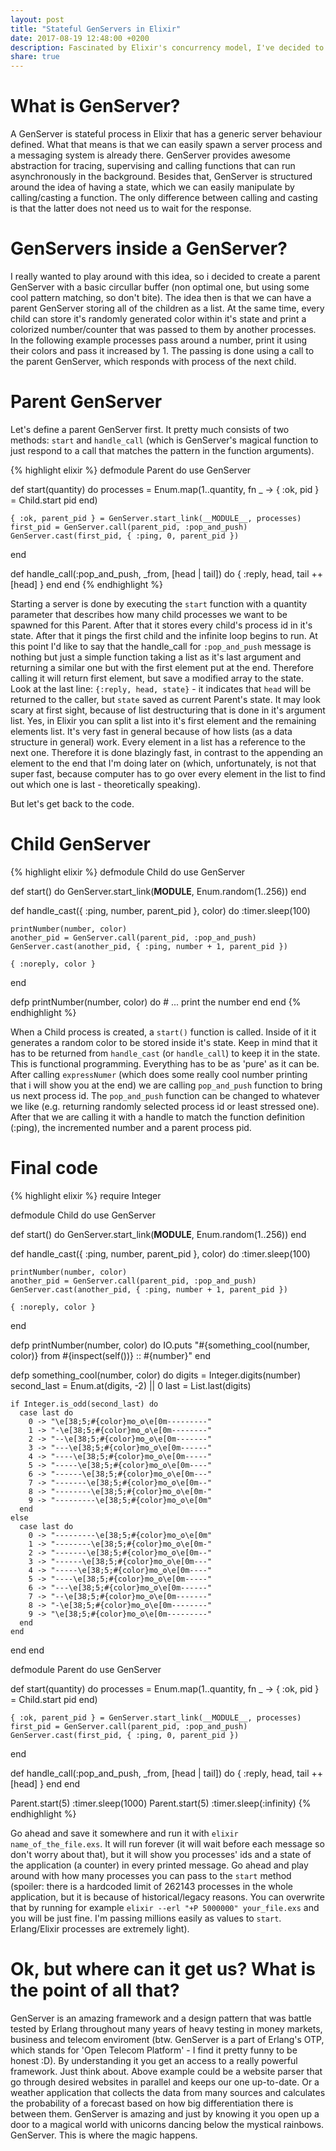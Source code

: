 ```yaml
---
layout: post
title: "Stateful GenServers in Elixir"
date: 2017-08-19 12:48:00 +0200
description: Fascinated by Elixir's concurrency model, I've decided to play around with the idea of having multiple processes stored in a constantly changing list, but at the same time having a common state.
share: true
---
```


# What is GenServer?

A GenServer is stateful process in Elixir that has a generic server behaviour defined. What that means is that we can easily spawn a server process and a messaging system is already there. GenServer provides awesome abstraction for tracing, supervising and calling functions that can run asynchronously in the background. Besides that, GenServer is structured around the idea of having a state, which we can easily manipulate by  calling/casting a function. The only difference between calling and casting is that the latter does not need us to wait for the response.

# GenServers inside a GenServer?

I really wanted to play around with this idea, so i decided to create a parent GenServer with a basic circullar buffer (non optimal one, but using some cool pattern matching, so don't bite). The idea then is that we can have a parent GenServer storing all of the children as a list. At the same time, every child can store it's randomly generated color within it's state and print a colorized number/counter that was passed to them by another processes. In the following example processes pass around a number, print it using their colors and pass it increased by 1. The passing is done using a call to the parent GenServer, which responds with process of the next child.

# Parent GenServer

Let's define a parent GenServer first. It pretty much consists of two methods: `start` and `handle_call` (which is GenServer's magical function to just respond to a call that matches the pattern in the function arguments).


{% highlight elixir %}
defmodule Parent do
  use GenServer

  def start(quantity) do
    processes = Enum.map(1..quantity, fn _ ->
      { :ok, pid } = Child.start
      pid
    end)

    { :ok, parent_pid } = GenServer.start_link(__MODULE__, processes)
    first_pid = GenServer.call(parent_pid, :pop_and_push)
    GenServer.cast(first_pid, { :ping, 0, parent_pid })
  end

  def handle_call(:pop_and_push, _from, [head | tail]) do
    { :reply, head, tail ++ [head] }
  end
end
{% endhighlight %}

Starting a server is done by executing the `start` function with a quantity parameter that describes how many child processes we want to be spawned for this Parent. After that it stores every child's process id in it's state. After that it pings the first child and the infinite loop begins to run.
At this point I'd like to say that the handle_call for `:pop_and_push` message is nothing but just a simple function taking a list as it's last argument and returning a similar one but with the first element put at the end. Therefore calling it will return first element, but save a modified array to the state. Look at the last line: `{:reply, head, state}` - it indicates that `head` will be returned to the caller, but `state` saved as current Parent's state.
It may look scary at first sight, because of list destructuring that is done in it's argument list. Yes, in Elixir you can split a list into it's first element and the remaining elements list. It's very fast in general because of how lists (as a data structure in general) work. Every element in a list has a reference to the next one. Therefore it is done blazingly fast, in contrast to the appending an element to the end that I'm doing later on (which, unfortunately, is not that super fast, because computer has to go over every element in the list to find out which one is last - theoretically speaking).

But let's get back to the code.

# Child GenServer

{% highlight elixir %}
defmodule Child do
  use GenServer

  def start() do
    GenServer.start_link(__MODULE__, Enum.random(1..256))
  end

  def handle_cast({ :ping, number, parent_pid }, color) do
    :timer.sleep(100)

    printNumber(number, color)
    another_pid = GenServer.call(parent_pid, :pop_and_push)
    GenServer.cast(another_pid, { :ping, number + 1, parent_pid })

    { :noreply, color }
  end

  defp printNumber(number, color) do
    # ... print the number
  end
end
{% endhighlight %}

When a Child process is created, a `start()` function is called. Inside of it it generates a random color to be stored inside it's state. Keep in mind that it has to be returned from `handle_cast` (or `handle_call`) to keep it in the state. This is functional programming. Everything has to be as 'pure' as it can be. After calling `expressNumer` (which does some really cool number printing that i will show you at the end) we are calling `pop_and_push` function to bring us next process id. The `pop_and_push` function can be changed to whatever we like (e.g. returning randomly selected process id or least stressed one). After that we are calling it with a handle to match the function definition (:ping), the incremented number and a parent process pid.

# Final code

{% highlight elixir %}
require Integer

defmodule Child do
  use GenServer

  def start() do
    GenServer.start_link(__MODULE__, Enum.random(1..256))
  end

  def handle_cast({ :ping, number, parent_pid }, color) do
    :timer.sleep(100)

    printNumber(number, color)
    another_pid = GenServer.call(parent_pid, :pop_and_push)
    GenServer.cast(another_pid, { :ping, number + 1, parent_pid })

    { :noreply, color }
  end

  defp printNumber(number, color) do
    IO.puts "#{something_cool(number, color)} from #{inspect(self())} :: #{number}"
  end

  defp something_cool(number, color) do
    digits = Integer.digits(number)
    second_last = Enum.at(digits, -2) || 0
    last = List.last(digits)

    if Integer.is_odd(second_last) do
      case last do
        0 -> "\e[38;5;#{color}mʘ‿ʘ\e[0m---------"
        1 -> "-\e[38;5;#{color}mʘ‿ʘ\e[0m--------"
        2 -> "--\e[38;5;#{color}mʘ‿ʘ\e[0m-------"
        3 -> "---\e[38;5;#{color}mʘ‿ʘ\e[0m------"
        4 -> "----\e[38;5;#{color}mʘ‿ʘ\e[0m-----"
        5 -> "-----\e[38;5;#{color}mʘ‿ʘ\e[0m----"
        6 -> "------\e[38;5;#{color}mʘ‿ʘ\e[0m---"
        7 -> "-------\e[38;5;#{color}mʘ‿ʘ\e[0m--"
        8 -> "--------\e[38;5;#{color}mʘ‿ʘ\e[0m-"
        9 -> "---------\e[38;5;#{color}mʘ‿ʘ\e[0m"
      end
    else
      case last do
        0 -> "---------\e[38;5;#{color}mʘ‿ʘ\e[0m"
        1 -> "--------\e[38;5;#{color}mʘ‿ʘ\e[0m-"
        2 -> "-------\e[38;5;#{color}mʘ‿ʘ\e[0m--"
        3 -> "------\e[38;5;#{color}mʘ‿ʘ\e[0m---"
        4 -> "-----\e[38;5;#{color}mʘ‿ʘ\e[0m----"
        5 -> "----\e[38;5;#{color}mʘ‿ʘ\e[0m-----"
        6 -> "---\e[38;5;#{color}mʘ‿ʘ\e[0m------"
        7 -> "--\e[38;5;#{color}mʘ‿ʘ\e[0m-------"
        8 -> "-\e[38;5;#{color}mʘ‿ʘ\e[0m--------"
        9 -> "\e[38;5;#{color}mʘ‿ʘ\e[0m---------"
      end
    end
  end
end

defmodule Parent do
  use GenServer

  def start(quantity) do
    processes = Enum.map(1..quantity, fn _ ->
      { :ok, pid } = Child.start
      pid
    end)

    { :ok, parent_pid } = GenServer.start_link(__MODULE__, processes)
    first_pid = GenServer.call(parent_pid, :pop_and_push)
    GenServer.cast(first_pid, { :ping, 0, parent_pid })
  end

  def handle_call(:pop_and_push, _from, [head | tail]) do
    { :reply, head, tail ++ [head] }
  end
end

Parent.start(5)
:timer.sleep(1000)
Parent.start(5)
:timer.sleep(:infinity)
{% endhighlight %}

Go ahead and save it somewhere and run it with `elixir name_of_the_file.exs`. It will run forever (it will wait before each message so don't worry about that), but it will show you processes' ids and a state of the application (a counter) in every printed message. Go ahead and play around with how many processes you can pass to the `start` method (spoiler: there is a hardcoded limit of 262143 processes in the whole application, but it is because of historical/legacy reasons. You can overwrite that by running for example `elixir --erl "+P 5000000" your_file.exs` and you will be just fine. I'm passing millions easily as values to `start`. Erlang/Elixir processes are extremely light).

# Ok, but where can it get us? What is the point of all that?

GenServer is an amazing framework and a design pattern that was battle tested by Erlang throughout many years of heavy testing in money markets, business and telecom enviroment (btw. GenServer is a part of Erlang's OTP, which stands for 'Open Telecom Platform' - I find it pretty funny to be honest :D). By understanding it you get an access to a really powerful framework. Just think about. Above example could be a website parser that go through desired websites in parallel and keeps our one up-to-date. Or a weather application that collects the data from many sources and calculates the probability of a forecast based on how big differentiation there is between them. GenServer is amazing and just by knowing it you open up a door to a magical world with unicorns dancing below the mystical rainbows. GenServer. This is where the magic happens.
